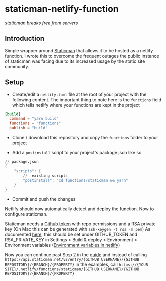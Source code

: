 # staticman-netlify-function

*staticman breaks free from servers*

## Introduction

Simple wrapper around [Staticman](https://staticman.net/) that allows it to be hosted as a netlify function. I wrote this to overcome the frequent outages the public instance of staticman was facing due to its increased usage by the static site community.

## Setup
- Create/edit a `netlify.toml` file at the root of your project with the following content. The important thing to note here is the `functions` field which tells netlify where your functions are kept in the project
```toml
[build]
  command = "yarn build"
  functions = "functions"
  publish = "build"
```

- Clone / download this repository and copy the `functions` folder to your project

- Add a `postinstall` script to your project's package.json like so
```s
// package.json
{
    "scripts": {
        //  existing scripts
        "postinstall": "cd functions/staticman && yarn"
    }
}
```

- Commit and push the changes

Netlify should now automatically detect and deploy the function. Now to configure staticman.

Staticman needs a [Github token](https://help.github.com/en/github/authenticating-to-github/creating-a-personal-access-token-for-the-command-line) with repo permissions and a RSA private key (On Mac this can be generated with `ssh-keygen -t rsa -m pem`) As documented [here](https://staticman.net/docs/api), this should be set under GITHUB_TOKEN and RSA_PRIVATE_KEY in Settings > Build & deploy > Environment > Environment variables ([Environment variables in netlify](https://docs.netlify.com/configure-builds/environment-variables/))

Now you can continue past Step 2 in the [guide](https://staticman.net/docs/index.html) and instead of calling `https://api.staticman.net/v2/entry/{GITHUB USERNAME}/{GITHUB REPOSITORY}/{BRANCH}/{PROPERTY}` in the examples, call `https://{YOUR SITE}/.netlify/functions/staticman/{GITHUB USERNAME}/{GITHUB REPOSITORY}/{BRANCH}/{PROPERTY}`

